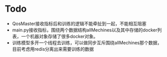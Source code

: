 # Todo
- QosMaster接收指标后和训练的逻辑不能牵扯到一起，不能相互阻塞
- main.py接收指标，围绕两个数据结构allMechines以及其中存储的docker列表，一个机器对象存储了很多docker对象。
- 训练模型多开一个线程去训练，可以做同步互斥围绕allMechines那个数据，目前考虑用redis分离出来需要训练的数据
